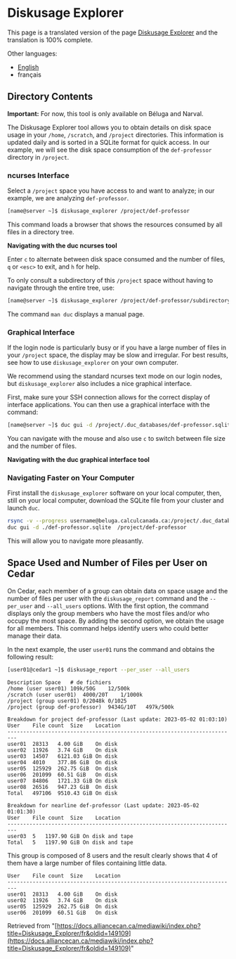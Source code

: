 # Diskusage Explorer

This page is a translated version of the page [Diskusage Explorer](https://docs.alliancecan.ca/mediawiki/index.php?title=Diskusage_Explorer&oldid=149108) and the translation is 100% complete.

Other languages:

* [English](https://docs.alliancecan.ca/mediawiki/index.php?title=Diskusage_Explorer&oldid=149108)
* français


## Directory Contents

**Important:** For now, this tool is only available on Béluga and Narval.

The Diskusage Explorer tool allows you to obtain details on disk space usage in your `/home`, `/scratch`, and `/project` directories. This information is updated daily and is sorted in a SQLite format for quick access.  In our example, we will see the disk space consumption of the `def-professor` directory in `/project`.


### ncurses Interface

Select a `/project` space you have access to and want to analyze; in our example, we are analyzing `def-professor`.

```bash
[name@server ~]$ diskusage_explorer /project/def-professor
```

This command loads a browser that shows the resources consumed by all files in a directory tree.

**Navigating with the duc ncurses tool**

Enter `c` to alternate between disk space consumed and the number of files, `q` or `<esc>` to exit, and `h` for help.

To only consult a subdirectory of this `/project` space without having to navigate through the entire tree, use:

```bash
[name@server ~]$ diskusage_explorer /project/def-professor/subdirectory/
```

The command `man duc` displays a manual page.


### Graphical Interface

If the login node is particularly busy or if you have a large number of files in your `/project` space, the display may be slow and irregular. For best results, see how to use `diskusage_explorer` on your own computer.

We recommend using the standard ncurses text mode on our login nodes, but `diskusage_explorer` also includes a nice graphical interface.

First, make sure your SSH connection allows for the correct display of interface applications. You can then use a graphical interface with the command:

```bash
[name@server ~]$ duc gui -d /project/.duc_databases/def-professor.sqlite /project/def-professor
```

You can navigate with the mouse and also use `c` to switch between file size and the number of files.

**Navigating with the duc graphical interface tool**


### Navigating Faster on Your Computer

First install the `diskusage_explorer` software on your local computer, then, still on your local computer, download the SQLite file from your cluster and launch `duc`.

```bash
rsync -v --progress username@beluga.calculcanada.ca:/project/.duc_databases/def-professor.sqlite  .
duc gui -d ./def-professor.sqlite  /project/def-professor
```

This will allow you to navigate more pleasantly.


## Space Used and Number of Files per User on Cedar

On Cedar, each member of a group can obtain data on space usage and the number of files per user with the `diskusage_report` command and the `--per_user` and `--all_users` options. With the first option, the command displays only the group members who have the most files and/or who occupy the most space. By adding the second option, we obtain the usage for all members. This command helps identify users who could better manage their data.

In the next example, the user `user01` runs the command and obtains the following result:

```bash
[user01@cedar1 ~]$ diskusage_report --per_user --all_users
```

```
Description	Space	# de fichiers
/home (user user01)	109k/50G	12/500k
/scratch (user user01)	4000/20T	1/1000k
/project (group user01)	0/2048k	0/1025
/project (group def-professor)	9434G/10T	497k/500k

Breakdown for project def-professor (Last update: 2023-05-02 01:03:10)
User	File count	Size	Location
-------------------------------------------------------------------------
user01	28313	4.00 GiB	On disk
user02	11926	3.74 GiB	On disk
user03	14507	6121.03 GiB	On disk
user04	4010	377.86 GiB	On disk
user05	125929	262.75 GiB	On disk
user06	201099	60.51 GiB	On disk
user07	84806	1721.33 GiB	On disk
user08	26516	947.23 GiB	On disk
Total	497106	9510.43 GiB	On disk

Breakdown for nearline def-professor (Last update: 2023-05-02 01:01:30)
User	File count	Size	Location
-------------------------------------------------------------------------
user03	5	1197.90 GiB	On disk and tape
Total	5	1197.90 GiB	On disk and tape
```

This group is composed of 8 users and the result clearly shows that 4 of them have a large number of files containing little data.

```
User	File count	Size	Location
-------------------------------------------------------------------------
user01	28313	4.00 GiB	On disk
user02	11926	3.74 GiB	On disk
user05	125929	262.75 GiB	On disk
user06	201099	60.51 GiB	On disk
```

Retrieved from "[https://docs.alliancecan.ca/mediawiki/index.php?title=Diskusage_Explorer/fr&oldid=149109](https://docs.alliancecan.ca/mediawiki/index.php?title=Diskusage_Explorer/fr&oldid=149109)"
